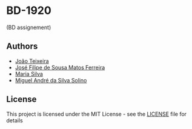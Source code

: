 # BD-1920
(BD assignement)

## Authors

* [João Teixeira](https://github.com/jtexeira)
* [José Filipe de Sousa Matos Ferreira](https://github.com/JoseFilipeFerreira)
* [Maria Silva](https://github.com/msilva99)
* [Miguel André da Silva Solino](https://github.com/Manilator)

## License

This project is licensed under the MIT License - see the [LICENSE](LICENSE) file for details




